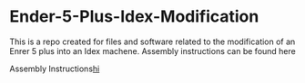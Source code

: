 # Ender-5-Plus-Idex-Modification
This is a repo created for files and software related to the modification of an Enrer 5 plus into an Idex machene. 
Assembly instructions can be found here
<p>Assembly Instructions<a class="inline_disabled" href="https://instructions.online/?id=2779-idex" target="_blank" rel="noopener noreferrer">hi</a></p>  
